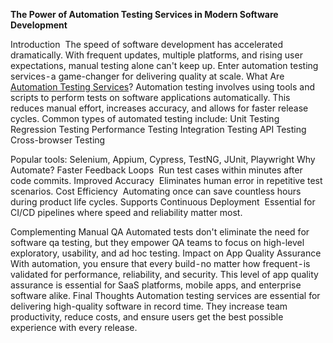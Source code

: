 **The Power of Automation Testing Services in Modern Software Development**

Introduction
 The speed of software development has accelerated dramatically. With frequent updates, multiple platforms, and rising user expectations, manual testing alone can't keep up. Enter automation testing services - a game-changer for delivering quality at scale.
What Are [Automation Testing Services](https://ioweb3.io/our-services/quality-assurance-services)?
Automation testing involves using tools and scripts to perform tests on software applications automatically. This reduces manual effort, increases accuracy, and allows for faster release cycles.
Common types of automated testing include:
Unit Testing
Regression Testing
Performance Testing
Integration Testing
API Testing
Cross-browser Testing

Popular tools: Selenium, Appium, Cypress, TestNG, JUnit, Playwright
Why Automate?
Faster Feedback Loops
 Run test cases within minutes after code commits.
Improved Accuracy
 Eliminates human error in repetitive test scenarios.
Cost Efficiency
 Automating once can save countless hours during product life cycles.
Supports Continuous Deployment
 Essential for CI/CD pipelines where speed and reliability matter most.

Complementing Manual QA
Automated tests don't eliminate the need for software qa testing, but they empower QA teams to focus on high-level exploratory, usability, and ad hoc testing.
Impact on App Quality Assurance
With automation, you ensure that every build - no matter how frequent - is validated for performance, reliability, and security. This level of app quality assurance is essential for SaaS platforms, mobile apps, and enterprise software alike.
Final Thoughts
Automation testing services are essential for delivering high-quality software in record time. They increase team productivity, reduce costs, and ensure users get the best possible experience with every release.
